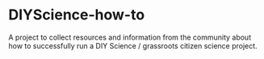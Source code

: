 # DIYScience-how-to
A project to collect resources and information from the community about how to successfully run a DIY Science / grassroots citizen science project.
